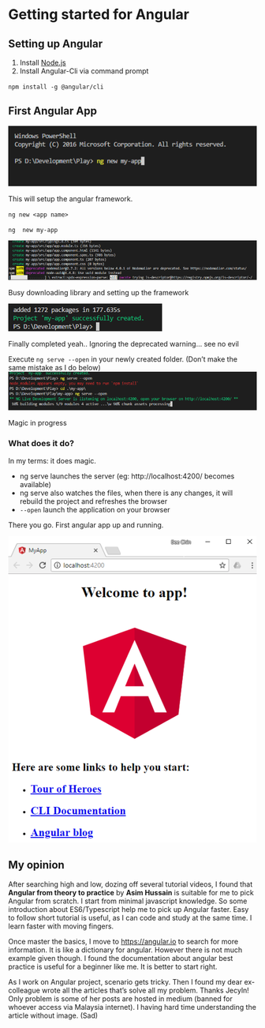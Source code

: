 # Getting started for Angular

## Setting up Angular 
1. Install [Node.js](https://nodejs.org/en/download/)
1. Install Angular-Cli via command prompt

  `npm install -g @angular/cli`

## First Angular App
![alt text](https://github.com/bchinmz/angular-explorer/blob/master/images/GettingStartedForAngular/create-new-app.png "create your new angular app")

This will setup the angular framework.

`ng new <app name>`

`ng  new my-app`



![alt text](https://github.com/bchinmz/angular-explorer/blob/master/images/GettingStartedForAngular/setting-up-framework.png "framework setup in progress")

Busy downloading library and setting up the framework





![alt text](https://github.com/bchinmz/angular-explorer/blob/master/images/GettingStartedForAngular/setup-completed.png "setup completed")

Finally completed yeah.. Ignoring the deprecated warning… see no evil


Execute `ng serve --open` in your newly created folder. (Don’t make the same mistake as I do below)
![alt text](https://github.com/bchinmz/angular-explorer/blob/master/images/GettingStartedForAngular/serve-app.png "using nodejs to serve your angular app")

Magic in progress


### What does it do?
In my terms: it does magic.
+ ng serve launches the server (eg: http://localhost:4200/ becomes available)
+ ng serve also watches the files, when there is any changes, it will rebuild the project and refreshes the browser
+ `--open` launch the application on your browser

There you go. First angular app up and running.


![alt text](https://github.com/bchinmz/angular-explorer/blob/master/images/GettingStartedForAngular/first-app.png "ta-da~ your first app")


## My opinion
After searching high and low, dozing off several tutorial videos, I found that **Angular from theory to practice** by **Asim Hussain** is suitable for me to pick Angular from scratch. I start from minimal javascript knowledge. So some introduction about ES6/Typescript help me to pick up Angular faster. Easy to follow short tutorial is useful, as I can code and study at the same time. I learn faster with moving fingers.


Once master the basics, I move to https://angular.io to search for more information. It is like a dictionary for angular. However there is not much example given though. I found the documentation about angular best practice is useful for a beginner like me. It is better to start right.


As I work on Angular project, scenario gets tricky. Then I found my dear ex-colleague wrote all the articles that’s solve all my problem. Thanks Jecyln! Only problem is some of her posts are hosted in medium (banned for whoever access via Malaysia internet). I having hard time understanding the article without image. (Sad)
